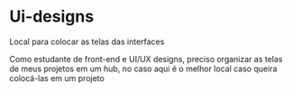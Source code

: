 # Ui-designs
Local para colocar as telas das interfaces

Como estudante de front-end e UI/UX designs, preciso organizar as telas de meus projetos em um hub, no caso aqui é o melhor local caso queira colocá-las em um projeto
